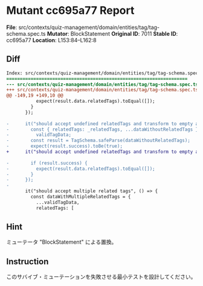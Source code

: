 # Mutant cc695a77 Report

**File**: src/contexts/quiz-management/domain/entities/tag/tag-schema.spec.ts
**Mutator**: BlockStatement
**Original ID**: 7011
**Stable ID**: cc695a77
**Location**: L153:84–L162:8

## Diff

```diff
Index: src/contexts/quiz-management/domain/entities/tag/tag-schema.spec.ts
===================================================================
--- src/contexts/quiz-management/domain/entities/tag/tag-schema.spec.ts	original
+++ src/contexts/quiz-management/domain/entities/tag/tag-schema.spec.ts	mutated #7011
@@ -149,19 +149,10 @@
           expect(result.data.relatedTags).toEqual([]);
         }
       });
 
-      it("should accept undefined relatedTags and transform to empty array", () => {
-        const { relatedTags: _relatedTags, ...dataWithoutRelatedTags } =
-          validTagData;
-        const result = TagSchema.safeParse(dataWithoutRelatedTags);
-        expect(result.success).toBe(true);
+      it("should accept undefined relatedTags and transform to empty array", () => {});
 
-        if (result.success) {
-          expect(result.data.relatedTags).toEqual([]);
-        }
-      });
-
       it("should accept multiple related tags", () => {
         const dataWithMultipleRelatedTags = {
           ...validTagData,
           relatedTags: [
```

## Hint

ミューテータ "BlockStatement" による置換。

## Instruction

このサバイブ・ミューテーションを失敗させる最小テストを設計してください。
